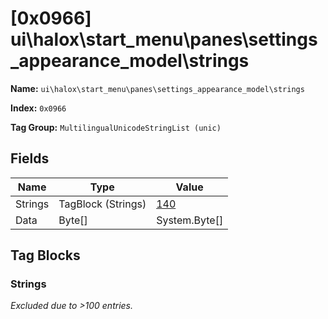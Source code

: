 # [0x0966] ui\halox\start_menu\panes\settings_appearance_model\strings

**Name:** ```ui\halox\start_menu\panes\settings_appearance_model\strings```

**Index:** ```0x0966```

**Tag Group:** ```MultilingualUnicodeStringList (unic)```

## Fields

Name	| Type	| Value
---	|---	|---	|
Strings	|TagBlock (Strings)	|[140](#strings)
Data	|Byte[]	|System.Byte[]


## Tag Blocks

### Strings

*Excluded due to >100 entries.*